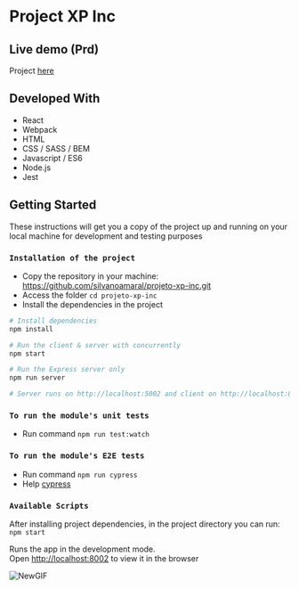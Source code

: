 # Project XP Inc

## Live demo (Prd)

Project [here]()

## Developed With

* React
* Webpack
* HTML
* CSS / SASS / BEM
* Javascript / ES6
* Node.js
* Jest

## Getting Started

These instructions will get you a copy of the project up and running on your local machine for development and testing purposes

### `Installation of the project`

* Copy the repository in your machine: https://github.com/silvanoamaral/projeto-xp-inc.git
* Access the folder `cd projeto-xp-inc`
* Install the dependencies in the project

```bash
# Install dependencies
npm install

# Run the client & server with concurrently
npm start

# Run the Express server only
npm run server

# Server runs on http://localhost:5002 and client on http://localhost:8002

```
### `To run the module's unit tests`
* Run command `npm run test:watch`

### `To run the module's E2E tests`
* Run command `npm run cypress`
* Help [cypress](https://docs.cypress.io/guides/overview/why-cypress.html#Running-tests)

### `Available Scripts`

After installing project dependencies, in the project directory you can run: `npm start`

Runs the app in the development mode.<br>
Open [http://localhost:8002](http://localhost:8002) to view it in the browser

![NewGIF](https://user-images.githubusercontent.com/24282267/78991657-d2d32400-7b0f-11ea-8f2f-5cee243aef1b.gif)
